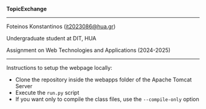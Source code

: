 **TopicExchange**

-----

Foteinos Konstantinos (it2023086@hua.gr)

Undergraduate student at DIT, HUA

Assignment on Web Technologies and Applications (2024-2025)

-----

Instructions to setup the webpage locally:

-  Clone the repository inside the webapps folder of the Apache Tomcat Server
-  Execute the ```run.py``` script
-  If you want only to compile the class files, use the ```--compile-only``` option